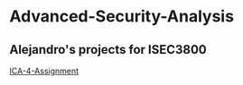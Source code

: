 # Advanced-Security-Analysis
## Alejandro's projects for ISEC3800

[ICA-4-Assignment](ICA4-Incident-Response/Phishing-Attacks.md)